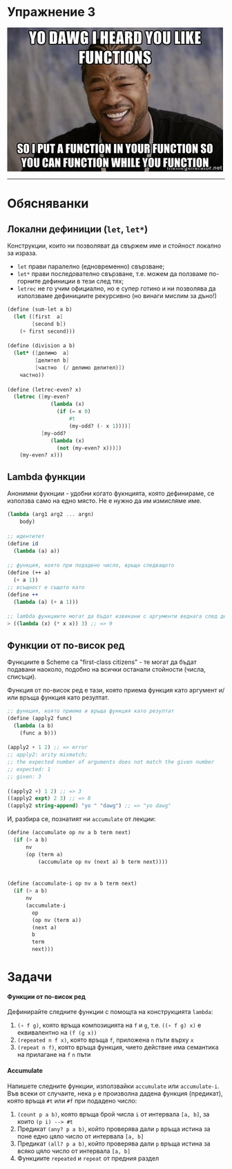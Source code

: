 # Упражнение 3

![HOF Meme](../assets/03-hof.jpeg)

---
# Обясняванки

## Локални дефиниции (`let`, `let*`)
Конструкции, които ни позволяват да свържем име и стойност локално за израза.

- `let` прави паралелно (едновременно) свързване;
- `let*` прави последователно свързване, т.е. можем да ползваме по-горните дефиниции в тези след тях;
- `letrec` не го учим официално, но е супер готино и ни позволява да използваме дефинициите рекурсивно (но винаги мислим за дъно!)

```scheme
(define (sum-let a b)
  (let ([first  a]
        [second b])
    (+ first second)))

(define (division a b)
  (let* ([делимо  a]
         [делител b]
         [частно  (/ делимо делител)])
    частно))

(define (letrec-even? x)
  (letrec ([my-even?
              (lambda (x)
                (if (= x 0)
                    #t
                    (my-odd? (- x 1))))]
           [my-odd?
              (lambda (x)
                (not (my-even? x)))])
    (my-even? x)))
```

## Lambda функции

Анонимни фукнции - удобни когато фукнцията, която дефинираме, се използва само на едно място. Не е нужно да им измисляме име.

```scheme
(lambda (arg1 arg2 ... argn)
    body)

;; идентитет
(define id
  (lambda (a) a))

;; функция, която при подадено число, връща следващото
(define (++ a)
  (+ a 1))
;; всъщност е същото като
(define ++
  (lambda (a) (+ a 1)))

;; lambda функциите могат да бъдат извикани с аргументи веднага след дефиницията си
> ((lambda (x) (* x x)) 3) ;; => 9
```

## Функции от по-висок ред

Функциите в Scheme са "first-class citizens" - те могат да бъдат подавани наоколо, подобно на всички останали стойности (числа, списъци).

Функция от по-висок ред е тази, която приема функция като аргумент и/или връща функция като резултат.

```scheme
;; функция, която приема и връща функция като резултат
(define (apply2 func)
  (lambda (a b)
    (func a b)))

(apply2 + 1 2) ;; => error
;; apply2: arity mismatch;
;; the expected number of arguments does not match the given number
;; expected: 1
;; given: 3

((apply2 +) 1 2) ;; => 3
((apply2 expt) 2 3) ;; => 8
((apply2 string-append) "yo " "dawg") ;; => "yo dawg"
```

И, разбира се, познатият ни `accumulate` от лекции:

```scheme
(define (accumulate op nv a b term next)
  (if (> a b)
      nv
      (op (term a)
          (accumulate op nv (next a) b term next))))


(define (accumulate-i op nv a b term next)
  (if (> a b)
      nv
      (accumulate-i
        op
        (op nv (term a))
        (next a)
        b
        term
        next)))
```

# Задачи

#### Функции от по-висок ред
Дефинирайте следните функции с помощта на конструкцията `lambda`:
1. `(∘ f g)`, която връща композицията на `f` и `g`, т.е. `((∘ f g) x)` е
еквивалентно на `(f (g x))`
1. `(repeated n f x)`, която връща `f`, приложена `n` пъти върху `x`
1. `(repeat n f)`, която връща функция, чието действие има семантика на
прилагане на `f` `n` пъти

#### Accumulate

Напишете следните функции, използвайки `accumulate` или `accumulate-i`. Във всеки от случаите, нека `p` е произволна дадена функция (предикат), която връща `#t` или `#f` при подадено число:
1. `(count p a b)`, която връща брой числа `i` от интервала `[a, b]`, за които
`(p i) --> #t`
1. Предикат `(any? p a b)`, който проверява дали `p` връща истина за поне едно
цяло число от интервала `[a, b]`
1. Предикат `(all? p a b)`, който проверява дали `p` връща истина за всяко
цяло число от интервала `[a, b]`
1. Функциите `repeated` и `repeat` от предния раздел